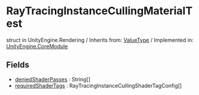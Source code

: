 # RayTracingInstanceCullingMaterialTest
struct in UnityEngine.Rendering
 / Inherits from: <a href="https://docs.unity3d.com/6000.0/Documentation/ScriptReference/ValueType.html">ValueType</a> / Implemented in: <a href="https://docs.unity3d.com/6000.0/Documentation/ScriptReference/UnityEngine.CoreModule.html">UnityEngine.CoreModule</a>
## Fields
- <a href="https://docs.unity3d.com/6000.0/Documentation/ScriptReference/RayTracingInstanceCullingMaterialTest-deniedShaderPasses.html">deniedShaderPasses</a> : String[]
- <a href="https://docs.unity3d.com/6000.0/Documentation/ScriptReference/RayTracingInstanceCullingMaterialTest-requiredShaderTags.html">requiredShaderTags</a> : RayTracingInstanceCullingShaderTagConfig[]
